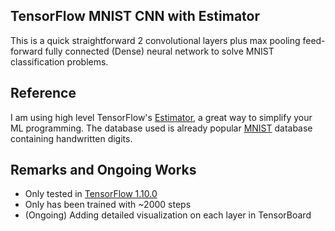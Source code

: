 ## TensorFlow MNIST CNN with Estimator

This is a quick straightforward 2 convolutional layers plus max pooling feed-forward fully connected (Dense) neural network to solve MNIST classification problems. 

## Reference

I am using high level TensorFlow's [Estimator][1], a great way to simplify your ML programming. The database used is already popular [MNIST][2] database containing handwritten digits. 

## Remarks and Ongoing Works

* Only tested in [TensorFlow 1.10.0][3]
* Only has been trained with ~2000 steps
* (Ongoing) Adding detailed visualization on each layer in TensorBoard


[1]: https://www.tensorflow.org/guide/custom_estimators
[2]: http://yann.lecun.com/exdb/mnist/
[3]: https://github.com/tensorflow/tensorflow/releases
